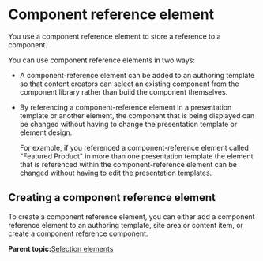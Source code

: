 # Component reference element

You use a component reference element to store a reference to a component.

You can use component reference elements in two ways:

-   A component-reference element can be added to an authoring template so that content creators can select an existing component from the component library rather than build the component themselves.
-   By referencing a component-reference element in a presentation template or another element, the component that is being displayed can be changed without having to change the presentation template or element design.

    For example, if you referenced a component-reference element called "Featured Product" in more than one presentation template the element that is referenced within the component-reference element can be changed without having to edit the presentation templates.


## Creating a component reference element

To create a component reference element, you can either add a component reference element to an authoring template, site area or content item, or create a component reference component.

**Parent topic:**[Selection elements](../wcm/wcm_dev_elements_types_selection.md)

